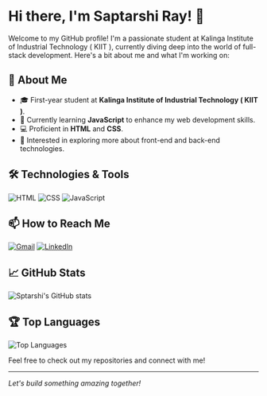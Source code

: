 # Hi there, I'm Saptarshi Ray! 👋

Welcome to my GitHub profile! I'm a passionate student at Kalinga Institute of Industrial Technology ( KIIT ), currently diving deep into the world of full-stack development. Here's a bit about me and what I'm working on:

## 🔭 About Me
- 🎓 First-year student at **Kalinga Institute of Industrial Technology ( KIIT )**.
- 🌱 Currently learning **JavaScript** to enhance my web development skills.
- 💻 Proficient in **HTML** and **CSS**.
- 🤔 Interested in exploring more about front-end and back-end technologies.

## 🛠️ Technologies & Tools
![HTML](https://img.shields.io/badge/HTML5-E34F26?style=for-the-badge&logo=html5&logoColor=white)
![CSS](https://img.shields.io/badge/CSS3-1572B6?style=for-the-badge&logo=css3&logoColor=white)
![JavaScript](https://img.shields.io/badge/JavaScript%20(in%20progress)-F7DF1E?style=for-the-badge&logo=javascript&logoColor=black)

## 📫 How to Reach Me
[![Gmail](https://img.shields.io/badge/Gmail-D14836?style=for-the-badge&logo=gmail&logoColor=white)](mailto:rshi.ray123@gmail.com)
[![LinkedIn](https://img.shields.io/badge/LinkedIn-0077B5?style=for-the-badge&logo=linkedin&logoColor=white)](https://www.linkedin.com/in/saptarshi-ray/)

## 📈 GitHub Stats
![Sptarshi's GitHub stats](https://github-readme-stats.vercel.app/api?username=iamsaptarshiray&show_icons=true&theme=radical)

## 🏆 Top Languages
![Top Languages](https://github-readme-stats.vercel.app/api/top-langs/?username=iamsaptarshiray&layout=compact&theme=radical)

Feel free to check out my repositories and connect with me!

---

*Let's build something amazing together!*
